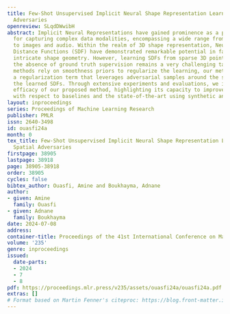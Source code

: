 ```yaml
---
title: Few-Shot Unsupervised Implicit Neural Shape Representation Learning with Spatial
  Adversaries
openreview: SLqdDWwibH
abstract: Implicit Neural Representations have gained prominence as a powerful framework
  for capturing complex data modalities, encompassing a wide range from 3D shapes
  to images and audio. Within the realm of 3D shape representation, Neural Signed
  Distance Functions (SDF) have demonstrated remarkable potential in faithfully encoding
  intricate shape geometry. However, learning SDFs from sparse 3D point clouds in
  the absence of ground truth supervision remains a very challenging task. While recent
  methods rely on smoothness priors to regularize the learning, our method introduces
  a regularization term that leverages adversarial samples around the shape to improve
  the learned SDFs. Through extensive experiments and evaluations, we illustrate the
  efficacy of our proposed method, highlighting its capacity to improve SDF learning
  with respect to baselines and the state-of-the-art using synthetic and real data.
layout: inproceedings
series: Proceedings of Machine Learning Research
publisher: PMLR
issn: 2640-3498
id: ouasfi24a
month: 0
tex_title: Few-Shot Unsupervised Implicit Neural Shape Representation Learning with
  Spatial Adversaries
firstpage: 38905
lastpage: 38918
page: 38905-38918
order: 38905
cycles: false
bibtex_author: Ouasfi, Amine and Boukhayma, Adnane
author:
- given: Amine
  family: Ouasfi
- given: Adnane
  family: Boukhayma
date: 2024-07-08
address:
container-title: Proceedings of the 41st International Conference on Machine Learning
volume: '235'
genre: inproceedings
issued:
  date-parts:
  - 2024
  - 7
  - 8
pdf: https://proceedings.mlr.press/v235/assets/ouasfi24a/ouasfi24a.pdf
extras: []
# Format based on Martin Fenner's citeproc: https://blog.front-matter.io/posts/citeproc-yaml-for-bibliographies/
---
```

